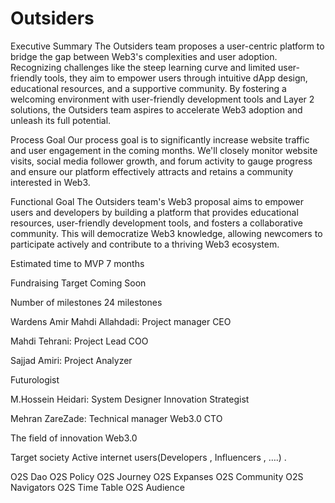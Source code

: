 # Outsiders

Executive Summary 
The Outsiders team proposes a user-centric platform to bridge the gap between Web3's complexities and user adoption. Recognizing challenges like the steep learning curve and limited user-friendly tools, they aim to empower users through intuitive dApp design, educational resources, and a supportive community. By fostering a welcoming environment with user-friendly development tools and Layer 2 solutions, the Outsiders team aspires to accelerate Web3 adoption and unleash its full potential.

Process Goal
Our process goal is to significantly increase website traffic and user engagement in the coming months. We'll closely monitor website visits, social media follower growth, and forum activity to gauge progress and ensure our platform effectively attracts and retains a community interested in Web3.

Functional Goal
The Outsiders team's Web3 proposal aims to empower users and developers by building a platform that provides educational resources, user-friendly development tools, and fosters a collaborative community. This will democratize Web3 knowledge, allowing newcomers to participate actively and contribute to a thriving Web3 ecosystem.

Estimated time to MVP 
7 months

Fundraising Target
Coming Soon

Number of milestones
24 milestones

Wardens
Amir Mahdi Allahdadi:
Project manager
CEO

Mahdi Tehrani:
Project Lead
COO

Sajjad Amiri:
Project Analyzer

Futurologist

M.Hossein Heidari:
System Designer
Innovation Strategist

Mehran ZareZade:
Technical manager 
Web3.0 CTO

The field of innovation
Web3.0

Target society
Active internet users(Developers , Influencers , ….) .

O2S Dao
O2S Policy
O2S Journey
O2S Expanses
O2S Community
O2S Navigators
O2S Time Table
O2S Audience
